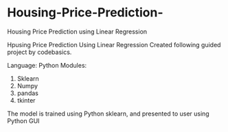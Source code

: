 # Housing-Price-Prediction-
Housing Price Prediction using Linear Regression

Hpusing Price Prediction Using Linear Regression
Created following guided project by codebasics.

Language: Python
Modules:
 1) Sklearn
 2) Numpy
 3) pandas
 4) tkinter
 
The model is trained using Python sklearn, and presented to user using Python GUI
